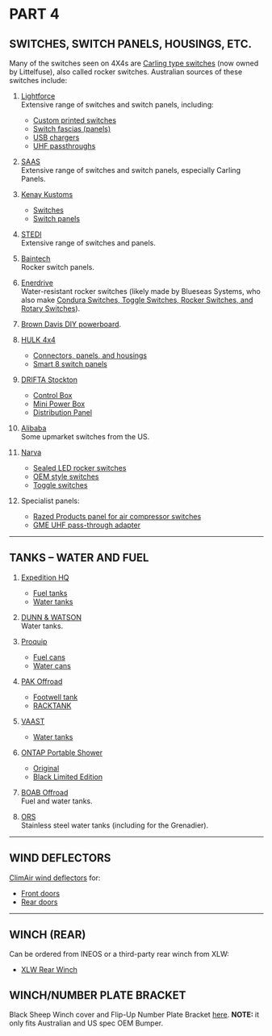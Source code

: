 

# PART 4  
## SWITCHES, SWITCH PANELS, HOUSINGS, ETC.

Many of the switches seen on 4X4s are [Carling type switches](https://www.carlingtech.com/switches) (now owned by Littelfuse), also called rocker switches. Australian sources of these switches include:

1. [Lightforce](https://au.lightforce.com/collections/switches)  
   Extensive range of switches and switch panels, including:  
   - [Custom printed switches](https://au.lightforce.com/collections/custom-switches)  
   - [Switch fascias (panels)](https://au.lightforce.com/collections/switch-fascias)  
   - [USB chargers](https://au.lightforce.com/collections/car-usb-sockets)  
   - [UHF passthroughs](https://au.lightforce.com/collections/rj45-connectors)

2. [SAAS](https://www.shopsaas.com/gauges-accessories/switches-and-switch-panels/)  
   Extensive range of switches and switch panels, especially Carling Panels.

3. [Kenay Kustoms](https://kenaykustoms.com.au/product-category/switches/)  
   - [Switches](https://kenaykustoms.com.au/product-category/switches/)  
   - [Switch panels](https://kenaykustoms.com.au/product-category/switch-panels/)

4. [STEDI](https://www.stedi.com.au/rocker-switches.html)  
   Extensive range of switches and panels.

5. [Baintech](https://baintech.com.au/product-category/accessories/switch-panels/)  
   Rocker switch panels.

6. [Enerdrive](https://enerdrive.com.au/product/water-resistant-rocker-switches/)  
   Water-resistant rocker switches (likely made by Blueseas Systems, who also make [Condura Switches, Toggle Switches, Rocker Switches, and Rotary Switches](https://www.bluesea.com/products/category/7/Switches)).

7. [Brown Davis DIY powerboard](https://shop.browndavis.com.au/12-volt-power-boards).

8. [HULK 4x4](https://www.hulk4x4.com.au/electrical/connectors-housings/)  
   - [Connectors, panels, and housings](https://www.hulk4x4.com.au/electrical/connectors-housings/)  
   - [Smart 8 switch panels](https://www.hulk4x4.com.au/electrical/smart-8-switch-panels/)

9. [DRIFTA Stockton](https://www.drifta.com.au/product/drifta-stockton-12v-control-box/)  
   - [Control Box](https://www.drifta.com.au/product/drifta-stockton-12v-control-box/)  
   - [Mini Power Box](https://www.drifta.com.au/product/drifta-stockton-12v-mini-power-box/)  
   - [Distribution Panel](https://www.drifta.com.au/product/drifta-stockton-12v-distribution-panel/)

10. [Alibaba](https://www.alibaba.com/product-detail/Shenzhen-wholesale-factory-camping-awning-led_1600953846102.html)  
    Some upmarket switches from the US.

11. [Narva](https://www.narva.com.au/categories/electrical/switches)  
    - [Sealed LED rocker switches](https://www.narva.com.au/categories/electrical/switches/sealed-led-rocker)  
    - [OEM style switches](https://www.narva.com.au/categories/electrical/switches/oe-style)  
    - [Toggle switches](https://www.narva.com.au/categories/electrical/switches/toggle)

12. Specialist panels:  
    - [Razed Products panel for air compressor switches](https://razedproducts.com.au/product/rp-asb/)  
    - [GME UHF pass-through adapter](https://www.gme.net.au/au/accessories/xrs-rj45r3/)

---

## TANKS – WATER AND FUEL

1. [Expedition HQ](https://expeditionhq.com.au/shop/?product-categories=fuel)  
   - [Fuel tanks](https://expeditionhq.com.au/shop/?product-categories=fuel)  
   - [Water tanks](https://expeditionhq.com.au/shop/?product-categories=water)

2. [DUNN & WATSON](https://dunnandwatson.com.au/product-category/water-tanks/)  
   Water tanks.

3. [Proquip](https://www.proquip.com.au/metal-jerry-cans/?fwp_prod_categories=metal-jerry-cans)  
   - [Fuel cans](https://www.proquip.com.au/metal-jerry-cans/?fwp_prod_categories=metal-jerry-cans)  
   - [Water cans](https://www.proquip.com.au/plastic-cans/)

4. [PAK Offroad](https://pakoffroad.com.au/foot-well-tank-40ltr/)  
   - [Footwell tank](https://pakoffroad.com.au/foot-well-tank-40ltr/)  
   - [RACKTANK](https://pakoffroad.com.au/roof-top-tank/)

5. [VAAST](https://vaast-explore.com.au/)  
   - [Water tanks](https://expeditionhq.com.au/product/vaast-18l-water-tank/)

6. [ONTAP Portable Shower](https://www.ontapproducts.com.au/products/ontap-the-original?pr_prod_strat=e5_desc&pr_rec_id=b84f88089&pr_rec_pid=8404344570137&pr_ref_pid=8421337301273&pr_seq=uniform)  
   - [Original](https://www.ontapproducts.com.au/products/ontap-the-original?pr_prod_strat=e5_desc&pr_rec_id=b84f88089&pr_rec_pid=8404344570137&pr_ref_pid=8421337301273&pr_seq=uniform)  
   - [Black Limited Edition](https://www.ontapproducts.com.au/collections/ontap-portable-showers/products/ontap-black-edition)

7. [BOAB Offroad](https://boaboffroad.com.au/collections/poly-water-diesel-tanks)  
   Fuel and water tanks.

8. [ORS](https://offroadsystems.com.au/product-category/by-category/stainless-steel-water-tank/)  
   Stainless steel water tanks (including for the Grenadier).

---

## WIND DEFLECTORS

[ClimAir wind deflectors](https://www.4x4outdoortuning.com.au/ineos-grenadier/climair-wind-deflectors-for-ineos-grenadier-front-doors.html) for:  
- [Front doors](https://www.4x4outdoortuning.com.au/ineos-grenadier/climair-wind-deflectors-for-ineos-grenadier-front-doors.html)  
- [Rear doors](https://www.4x4outdoortuning.com.au/ineos-grenadier/climair-wind-deflectors-for-ineos-grenadier-rear-doors.html)

---

## WINCH (REAR)

Can be ordered from INEOS or a third-party rear winch from XLW:  
- [XLW Rear Winch](https://www.4x4outdoortuning.com.au/ineos-grenadier/xlw-parts-rear-self-recovery-off-road-winch-4200kg.html)


## WINCH/NUMBER PLATE BRACKET
Black Sheep Winch cover and Flip-Up Number Plate Bracket <a href="https://blacksheep-innovations.au/products/winch-cover-and-flip-up-number-plate-bracket" target="_blank" class="link link--external" data-proxy-href="/proxy.php?link=https%3A%2F%2Fblacksheep-innovations.au%2Fproducts%2Fwinch-cover-and-flip-up-number-plate-bracket&amp;hash=e9c2067ac49a59a09cb6d92ee2676d9c" rel="nofollow ugc noopener">here</a>. <b>NOTE: </b>it only fits Australian and US spec OEM Bumper.</div>
